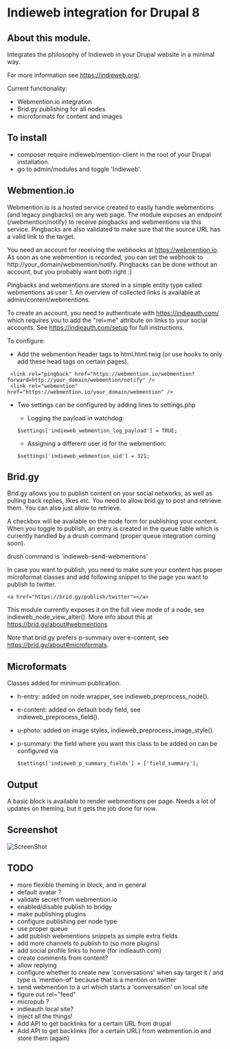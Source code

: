 # Indieweb integration for Drupal 8

## About this module.

Integrates the philosophy of Indieweb in your Drupal website in a minimal way.

For more information see https://indieweb.org/.

Current functionality:

- Webmention.io integration
- Brid.gy publishing for all nodes
- microformats for content and images

## To install

- composer require indieweb/mention-client in the root of your Drupal installation.
- go to admin/modules and toggle 'Indieweb'.

## Webmention.io

Webmention.io is a hosted service created to easily handle webmentions (and legacy pingbacks) on any web page. The
module exposes an endpoint (/webmention/notify) to receive pingbacks and webmentions via this service. Pingbacks are
also validated to make sure that the source URL has a valid link to the target.

You need an account for receiving the webhooks at https://webmention.io. As soon as one webmention is recorded, you can
set the webhook to http://your_domain/webmention/notify. Pingbacks can be done without an account, but you probably want
both right :)

Pingbacks and webmentions are stored in a simple entity type called webmentions as user 1. An overview of collected
links is available at admin/content/webmentions.

To create an account, you need to authenticate with https://indieauth.com/ which requires you to add the "rel=me"
attribute on links to your social accounts. See https://indieauth.com/setup for full instructions.

To configure:

- Add the webmention header tags to html.html.twig (or use hooks to only add these head tags on certain pages).

 ```
  <link rel="pingback" href="https://webmention.io/webmention?forward=http://your_domain/webmention/notify" />
  <link rel="webmention" href="https://webmention.io/your_domain/webmention" />
  ```

- Two settings can be configured by adding lines to settings.php

  - Logging the payload in watchdog:

  ```
  $settings['indieweb_webmention_log_payload'] = TRUE;
  ```

  - Assigning a different user id for the webmention:

  ```
  $settings['indieweb_webmention_uid'] = 321;
  ```

## Brid.gy

Brid.gy allows you to publish content on your social networks, as well as pulling back replies, likes etc. You need to
allow brid.gy to post and retrieve them. You can also just allow to retrieve.

A checkbox will be available on the node form for publishing your content. When you toggle to publish, an entry is
created in the queue table which is currently handled by a drush command (proper queue integration coming soon).

drush command is 'indieweb-send-webmentions'

In case you want to publish, you need to make sure your content has proper microformat classes and add following snippet
to the page you want to publish to twitter.

  ```
  <a href="https://brid.gy/publish/twitter"></a>
  ```

This module currently exposes it on the full view mode of a node, see indieweb_node_view_alter().
More info about this at https://brid.gy/about#webmentions

Note that brid.gy prefers p-summary over e-content, see https://brid.gy/about#microformats.

## Microformats

Classes added for minimum publication.

- h-entry: added on node wrapper, see indieweb_preprocess_node().
- e-content: added on default body field, see indieweb_preprocess_field().
- u-photo: added on image styles, indieweb_preprocess_image_style().
- p-summary: the field where you want this class to be added on can be configured via

  ```
  $settings['indieweb_p_summary_fields'] = ['field_summary'];
  ```

## Output

A basic block is available to render webmentions per page.
Needs a lot of updates on theming, but it gets the job done for now.

## Screenshot

![ScreenShot](https://realize.be/sites/default/files/2018-03/webmention-basic.png)

## TODO

  - more flexible theming in block, and in general
  - default avatar ?
  - validate secret from webmention.io
  - enabled/disable publish to bridgy
  - make publishing plugins
  - configure publishing per node type
  - use proper queue
  - add publish webmentions snippets as simple extra fields
  - add more channels to publish to (so more plugins)
  - add social profile links to home (for indieauth.com)
  - create comments from content?
  - allow replying
  - configure whether to create new 'conversations' when say target it / and type is 'mention-of' because that is
    a mention on twitter
  - send webmention to a url which starts a 'conversation' on local site
  - figure out rel="feed"
  - micropub ?
  - indieauth local site?
  - inject all the things!
  - Add API to get backlinks for a certain URL from drupal
  - Add API to get backlinks (for a certain URL) from webmention.io and store them (again)
